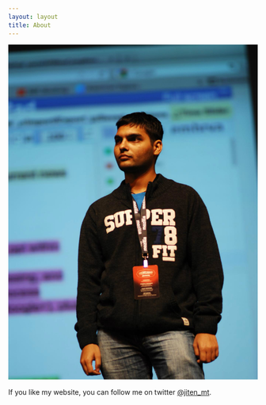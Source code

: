```yaml
---
layout: layout
title: About
---
```


![Me at MozFest 2012 Singapore](/assets/737205_565156080164536_1925247615_o(1).jpg)

If you like my website, you can follow me on twitter [@jiten_mt](https://twitter.com/jiten_mt).
